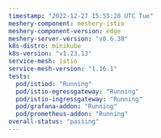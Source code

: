 ```yaml
---
timestamp: "2022-12-27 15:55:28 UTC Tue"
meshery-component: meshery-istio
meshery-component-version: edge
meshery-server-version: "v0.6.38"
k8s-distro: minikube
k8s-version: "v1.23.13"
service-mesh: istio
service-mesh-version: "1.16.1"
tests:
  pod/istiod: "Running"
  pod/istio-egressgateway: "Running"
  pod/istio-ingressgateway: "Running"
  pod/grafana-addon: "Running"
  pod/prometheus-addon: "Running"
overall-status: "passing"
---
```

